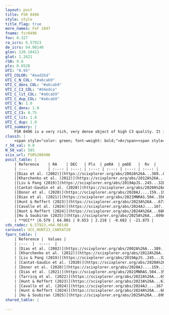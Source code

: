 ```yaml
---
layout: post
title: FSR 0496
style: style
title_flag: true
more_names: FoF 1847
fname: fsr0496
fov: 0.327
ra_icrs: 6.57923
de_icrs: 64.00148
glon: 120.18413
glat: 1.2621
r50: 9.8
plx: 0.6528
UTI: "0.95"
UTI_COLOR: "#aad2bd"
UTI_C_N_COL: "#a6cab9"
UTI_C_dens_COL: "#a6cab9"
UTI_C_C3_COL: "#d4edca"
UTI_C_lit_COL: "#a6cab9"
UTI_C_dup_COL: "#a6cab9"
UTI_C_N: 1.0
UTI_C_dens: 1.0
UTI_C_C3: 0.75
UTI_C_lit: 1.0
UTI_C_dup: 1.0
UTI_summary: |
    FSR 0496 is a very rich, very dense object of high C3 quality. It is very well-studied in the literature.
class3: |
    <span style="color: green; font-weight: bold;">A</span><span style="color: #FFC300; font-weight: bold;">B</span>
r_50_val: 9.8
N_50_val: 585
scix_url: FSR%200496
posit_table: |
    | Reference    | RA    | DEC   | Plx  | pmRA  | pmDE   |  Rv  |
    | :---         | :---: | :---: | :---: | :---: | :---: | :---: |
    |[Dias et al. (2002)](https://scixplorer.org/abs/2002A%26A...389..871D) | 6.742 | 64.033 | -- | -1.13 | 0.09 | -- |
    |[Kharchenko et al. (2012)](https://scixplorer.org/abs/2012A%26A...543A.156K) | 6.675 | 64.03 | -- | -0.29 | -2.48 | -- |
    |[Liu & Pang (2019)](https://scixplorer.org/abs/2019ApJS..245...32L) | 6.596 | 64.009 | 0.654 | 2.228 | -0.598 | -- |
    |[Cantat-Gaudin et al. (2020)](https://scixplorer.org/abs/2020A%26A...640A...1C) | 6.656 | 64.01 | 0.653 | 2.231 | -0.621 | -- |
    |[Donor et al. (2020)](https://scixplorer.org/abs/2020AJ....159..199D) | 6.675 | 64.03 | -- | 2.2 | -0.77 | -23.3 |
    |[Dias et al. (2021)](https://scixplorer.org/abs/2021MNRAS.504..356D) | 6.66 | 64.017 | 0.65 | 2.247 | -0.617 | -22.782 |
    |[Hunt & Reffert (2023)](https://scixplorer.org/abs/2023A%26A...673A.114H) | 6.579 | 63.994 | 0.653 | 2.22 | -0.677 | -17.37 |
    |[Cavallo et al. (2024)](https://scixplorer.org/abs/2024AJ....167...12C) | 6.573 | 63.991 | 0.652 | -- | -- | -- |
    |[Hunt & Reffert (2024)](https://scixplorer.org/abs/2024A%26A...686A..42H) | 6.579 | 63.994 | 0.653 | 2.22 | -0.677 | -17.37 |
    |[Hu & Soubiran (2025)](https://scixplorer.org/abs/2025A%26A...699A.246H) | 6.573 | 63.991 | -- | -- | -- | -- |
    | **UCC** |6.579 | 64.001 | 0.653 | 2.218 | -0.682 | -21.875 | 
cds_radec: 6.57923,+64.00148
carousel: UCC_HUNT23_CANTAT20
fpars_table: |
    | Reference |  Values |
    | :---  |  :---:  |
    | [Dias et al. (2002)](https://scixplorer.org/abs/2002A%26A...389..871D) | `E(B-V)=0.77, Dist=1123.0, Age=9.055` |
    | [Kharchenko et al. (2012)](https://scixplorer.org/abs/2012A%26A...543A.156K) | `e_bv=0.77, distance=1123, log_age=9.055` |
    | [Liu & Pang (2019)](https://scixplorer.org/abs/2019ApJS..245...32L) | `Age=2.51, Z=-0.5` |
    | [Cantat-Gaudin et al. (2020)](https://scixplorer.org/abs/2020A%26A...640A...1C) | `AVNN=1.94, DMNN=10.77, AgeNN=9.31` |
    | [Donor et al. (2020)](https://scixplorer.org/abs/2020AJ....159..199D) | `Fe/H=-0.1` |
    | [Dias et al. (2021)](https://scixplorer.org/abs/2021MNRAS.504..356D) | `Av=3.125, Dist=1515, logage=8.807, [Fe/H]=-0.077` |
    | [Tarricq et al. (2022)](https://scixplorer.org/abs/2022A%26A...659A..59T) | `Dist=1376, logAgeNN=9.36` |
    | [Hunt & Reffert (2023)](https://scixplorer.org/abs/2023A%26A...673A.114H) | `AV50=3.049, diffAV50=2.309, MOD50=10.822, logAge50=8.733` |
    | [Cavallo et al. (2024)](https://scixplorer.org/abs/2024AJ....167...12C) | `AV50=2.93, dMod50=11.0, logAge50=8.93, [Fe/H]50=0.3` |
    | [Hunt & Reffert (2024)](https://scixplorer.org/abs/2024A%26A...686A..42H) | `MassJ=2875.04` |
    | [Hu & Soubiran (2025)](https://scixplorer.org/abs/2025A%26A...699A.246H) | `MA22=0.13, MA23f=-0.26, MA23g=-0.19, MZ23=-0.21, MK24=-0.19, MF24=-0.28` |
shared_table: |
    
---
```

